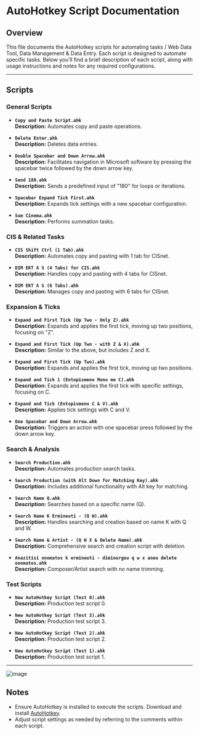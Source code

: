 # AutoHotkey Script Documentation

## Overview

This file documents the AutoHotkey scripts for automating tasks / Web Data Tool, Data Management & Data Entry. Each script is designed to automate specific tasks. Below you'll find a brief description of each script, along with usage instructions and notes for any required configurations.

---

## Scripts

### General Scripts

- **`Copy and Paste Script.ahk`**  
  **Description:** Automates copy and paste operations.

- **`Delete Enter.ahk`**  
  **Description:** Deletes data entries.

- **`Double Spacebar and Down Arrow.ahk`**  
  **Description:** Facilitates navigation in Microsoft software by pressing the spacebar twice followed by the down arrow key.

- **`Send 180.ahk`**  
  **Description:** Sends a predefined input of "180" for loops or iterations.

- **`Spacebar Expand Tick First.ahk`**  
  **Description:** Expands tick settings with a new spacebar configuration.

- **`Sum Cinema.ahk`**  
  **Description:** Performs summation tasks.

### CIS & Related Tasks

- **`CIS Shift Ctrl (1 Tab).ahk`**  
  **Description:** Automates copy and pasting with 1 tab for CISnet.

- **`DIM EKT A S (4 Tabs) for CIS.ahk`**  
  **Description:** Handles copy and pasting with 4 tabs for CISnet.

- **`DIM EKT A S (6 Tabs).ahk`**  
  **Description:** Manages copy and pasting with 6 tabs for CISnet.

### Expansion & Ticks

- **`Expand and First Tick (Up Two - Only Z).ahk`**  
  **Description:** Expands and applies the first tick, moving up two positions, focusing on "Z".

- **`Expand and First Tick (Up Two - with Z & X).ahk`**  
  **Description:** Similar to the above, but includes Z and X.

- **`Expand and First Tick (Up Two).ahk`**  
  **Description:** Expands and applies the first tick, moving up two positions.

- **`Expand and Tick 1 (Entopismeno Mono me C).ahk`**  
  **Description:** Expands and applies the first tick with specific settings, focusing on C.

- **`Expand and Tick (Entopismeno C & V).ahk`**  
  **Description:** Applies tick settings with C and V.

- **`One Spacebar and Down Arrow.ahk`**  
  **Description:** Triggers an action with one spacebar press followed by the down arrow key.

### Search & Analysis

- **`Search Production.ahk`**  
  **Description:** Automates production search tasks.

- **`Search Production (with Alt Down for Matching Key).ahk`**  
  **Description:** Includes additional functionality with Alt key for matching.

- **`Search Name Q.ahk`**  
  **Description:** Searches based on a specific name (Q).

- **`Search Name K Ermineuti - (Q W).ahk`**  
  **Description:** Handles searching and creation based on name K with Q and W.

- **`Search Name & Artist - (Q W X & Delete Name).ahk`**  
  **Description:** Comprehensive search and creation script with deletion.

- **`Anazitisi onomatos k ermineuti - dimiourgou q w x aneu delete onomatos.ahk`**  
  **Description:** Composer/Artist search with no name trimming.

### Test Scripts

- **`New AutoHotkey Script (Test 0).ahk`**  
  **Description:** Production test script 0.

- **`New AutoHotkey Script (Test 3).ahk`**  
  **Description:** Production test script 3.

- **`New AutoHotkey Script (Test 2).ahk`**  
  **Description:** Production test script 2.

- **`New AutoHotkey Script (Test 1).ahk`**  
  **Description:** Production test script 1.

---

![image](https://www.autohotkey.com/logos/ahk_logo.png)


## Notes

- Ensure AutoHotkey is installed to execute the scripts. Download and install [AutoHotkey](https://www.autohotkey.com/).
- Adjust script settings as needed by referring to the comments within each script.


